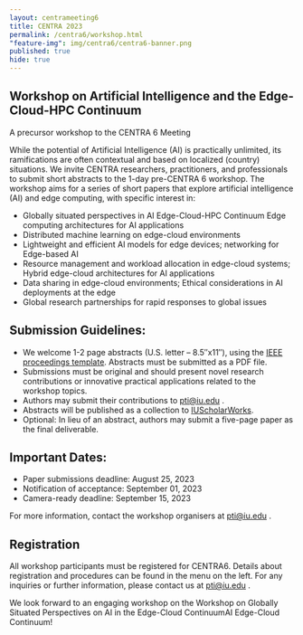 ```yaml
---
layout: centrameeting6
title: CENTRA 2023
permalink: /centra6/workshop.html
"feature-img": img/centra6/centra6-banner.png
published: true
hide: true
---
```


## Workshop on Artificial Intelligence and the Edge-Cloud-HPC Continuum
A precursor workshop to the CENTRA 6 Meeting

While the potential of Artificial Intelligence (AI) is practically unlimited, its ramifications are often contextual and based on localized (country) situations.   We invite CENTRA researchers, practitioners, and professionals to submit short abstracts to the 1-day pre-CENTRA 6 workshop.  The workshop aims for a series of short papers that explore artificial intelligence (AI) and edge computing, with specific interest in:
- Globally situated perspectives in AI Edge-Cloud-HPC Continuum Edge computing architectures for AI applications
- Distributed machine learning on edge-cloud environments
- Lightweight and efficient AI models for edge devices; networking for Edge-based AI 
- Resource management and workload allocation in edge-cloud systems; Hybrid edge-cloud architectures for AI applications
- Data sharing in edge-cloud environments; Ethical considerations in AI deployments at the edge
- Global research partnerships for rapid responses to global issues

## Submission Guidelines:

- We welcome 1-2 page abstracts (U.S. letter – 8.5″x11″), using the [IEEE proceedings template](https://www.ieee.org/conferences/publishing/templates.html). Abstracts must be submitted as a PDF file.
- Submissions must be original and should present novel research contributions or innovative practical applications related to the workshop topics. 
- Authors may submit their contributions to pti@iu.edu .
- Abstracts will be published as a collection to [IUScholarWorks](https://scholarworks.iu.edu/dspace/).
- Optional: In lieu of an abstract, authors may submit a five-page paper as the final deliverable.

## Important Dates:

- Paper  submissions deadline: August 25, 2023
- Notification of acceptance: September 01, 2023
- Camera-ready deadline: September 15, 2023

For more information, contact the workshop organisers at pti@iu.edu .

## Registration

All workshop participants must be registered for CENTRA6. Details about registration and procedures can be found in the menu on the left. For any inquiries or further information, please contact us at pti@iu.edu .

We look forward to an engaging workshop on the Workshop on Globally Situated Perspectives on AI in the Edge-Cloud ContinuumAI Edge-Cloud Continuum!
